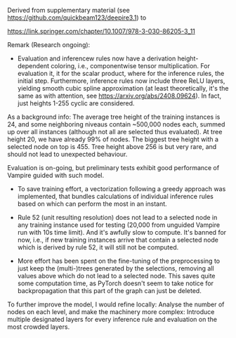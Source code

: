Derived from supplementary material (see https://github.com/quickbeam123/deepire3.1) to 

https://link.springer.com/chapter/10.1007/978-3-030-86205-3_11

Remark (Research ongoing):

- Evaluation and inferencew rules now have a derivation height-dependent coloring, i.e., componentwise tensor multiplication. For evaluation it, it for the scalar product, where for the inference rules, the initial step. Furthermore, inference rules now include three ReLU layers, yielding smooth cubic spline approximation (at least theoretically, it's the same as with attention, see https://arxiv.org/abs/2408.09624). In fact, just heights 1-255 cyclic are considered.  

As a background info: The average tree height of the training instances is 24, and some neighboring niveaus contain ~500,000 nodes each, summed up over all instances (although not all are selected thus evaluated). At tree height 20, we have already 99% of nodes. The biggest tree height with a selected node on top is 455. Tree height above 256 is but very rare, and should not lead to unexpected behaviour.

 Evaluation is on-going, but preliminary tests exhibit good performance of Vampire guided with such model.

- To save training effort, a vectorization following a greedy approach was implemented, that bundles calculations of individual inference rules based on which can perform the most in an instant.

- Rule 52 (unit resulting resolution) does not lead to a selected node in any training instance used for testing (20,000 from unguided Vampire run with 10s time limit). And it's awfully slow to compute. It's banned for now, i.e., if new training instances arrive that contain a selected node which is derived by rule 52, it will still not be computed.

- More effort has been spent on the fine-tuning of the preprocessing to just keep the (multi-)trees generated by the selections, removing all values above which do not lead to a selected node. This saves quite some computation time, as PyTorch doesn't seem to take notice for backpropagation that this part of the graph can just be deleted.


To further improve the model, I would refine locally: Analyse the number of nodes on each level, and make the machinery more complex: Introduce multiple designated layers for every inference rule and evaluation on the most crowded layers. 
